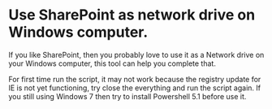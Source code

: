 # Use SharePoint as network drive on Windows computer.

If you like SharePoint, then you probably love to use it as a Network drive on your Windows computer, this tool can help you complete that.

For first time run the script, it may not work because the registry update for IE is not yet functioning, try close the everything and run the script again.  If you still using Windows 7 then try to install Powershell 5.1 before use it.

